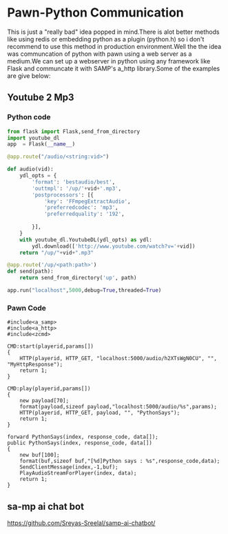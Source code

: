# Pawn-Python Communication
This is just a "really bad" idea popped in mind.There is alot better methods like using redis or embedding python as a plugin (python.h) so i don't recommend to use this method in production environment.Well the the idea was communcation of python with pawn using a web server as a medium.We can set up a webserver in python using any framework like Flask and communcate it with SAMP's a_http library.Some of the examples are give below:

## Youtube 2 Mp3
### Python code
```Python
from flask import Flask,send_from_directory
import youtube_dl
app  = Flask(__name__)

@app.route("/audio/<string:vid>")

def audio(vid):
    ydl_opts = {
        'format': 'bestaudio/best',
        'outtmpl': '/up/'+vid+'.mp3',
        'postprocessors': [{
            'key': 'FFmpegExtractAudio',
            'preferredcodec': 'mp3',
            'preferredquality': '192',
            
        }],
    }
    with youtube_dl.YoutubeDL(ydl_opts) as ydl:
        ydl.download(['http://www.youtube.com/watch?v='+vid])    
    return "/up/"+vid+".mp3"

@app.route('/up/<path:path>')
def send(path):
    return send_from_directory('up', path)

app.run("localhost",5000,debug=True,threaded=True)
```
### Pawn Code

```Pawn
#include<a_samp>
#include<a_http>
#include<zcmd>

CMD:start(playerid,params[])
{
    HTTP(playerid, HTTP_GET, "localhost:5000/audio/h2XTsWgN0CU", "", "MyHttpResponse");
    return 1;
}

CMD:play(playerid,params[])
{
    new payload[70];
    format(payload,sizeof payload,"localhost:5000/audio/%s",params);
    HTTP(playerid, HTTP_GET, payload, "", "PythonSays");
    return 1;
}

forward PythonSays(index, response_code, data[]);
public PythonSays(index, response_code, data[])
{
    new buf[100];
    format(buf,sizeof buf,"[%d]Python says : %s",response_code,data);
    SendClientMessage(index,-1,buf);
    PlayAudioStreamForPlayer(index, data);
    return 1;
}
````

## sa-mp ai chat bot
https://github.com/Sreyas-Sreelal/samp-ai-chatbot/